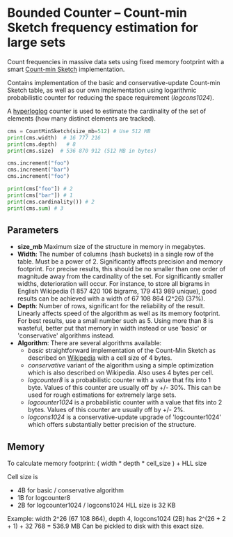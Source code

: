 Bounded Counter – Count-min Sketch frequency estimation for large sets
======================================================================

Count frequencies in massive data sets using fixed memory footprint with a smart
[Count-min Sketch](https://en.wikipedia.org/wiki/Count%E2%80%93min_sketch) implementation.

Contains implementation of the basic and conservative-update Count-min Sketch table, as well as our own implementation
using logarithmic probabilistic counter for reducing the space requirement (*logcons1024*).

A [hyperloglog](https://github.com/ascv/HyperLogLog) counter is used to estimate the cardinality of the set of elements (how many distinct elements are tracked).

```python
cms = CountMinSketch(size_mb=512) # Use 512 MB
print(cms.width)  # 16 777 216
print(cms.depth)   # 8
print(cms.size)  # 536 870 912 (512 MB in bytes)

cms.increment("foo")
cms.increment("bar")
cms.increment("foo")

print(cms["foo"]) # 2
print(cms["bar"]) # 1
print(cms.cardinality()) # 2
print(cms.sum) # 3
```

Parameters
----------

-   **size_mb** Maximum size of the structure in memory in megabytes.
-   **Width**: The number of columns (hash buckets) in a single row of the table. Must be a power of 2.
    Significantly affects precision and memory footprint. For precise results, this should be no smaller than one
    order of magnitude away from the cardinality of the set.
    For significantly smaller widths, deterioration will occur.
    For instance, to store all bigrams in English Wikipedia (1 857 420 106 bigrams, 179 413 989 unique),
    good results can be achieved with a width of 67 108 864 (2^26) (37%).
-   **Depth**: Number of rows, significant for the reliability of the result. Linearly affects speed of the
    algorithm as well as its memory footprint. For best results, use a small number such as 5.
    Using more than 8 is wasteful, better put that memory
    in width instead or use 'basic' or 'conservative' algorithms instead.
-   **Algorithm**: There are several algorithms available:
    -   *basic* straightforward implementation of the Count-Min Sketch as described on
        [Wikipedia](https://en.wikipedia.org/wiki/Count%E2%80%93min_sketch) with a cell size of 4 bytes.
    -   *conservative* variant of the algorithm using a simple optimization which is also described on Wikipedia. Also
        uses 4 bytes per cell.
    -   *logcounter8* is a probabilistic counter with a value that fits into 1 byte. Values of this counter are usually
        off by +/- 30%. This can be used for rough estimations for extremely large sets.
    -   *logcounter1024* is a probabilistic counter with a value that fits into 2 bytes. Values of this counter are usually
        off by +/- 2%.
    -   *logcons1024* is a conservative-update upgrade of 'logcounter1024' which offers substantially better precision of
        the structure.

Memory
------
To calculate memory footprint:
    ( width * depth * cell_size ) + HLL size

Cell size is
   - 4B for basic / conservative algorithm
   - 1B for logcounter8
   - 2B for logcounter1024 / logcons1024
HLL size is 32 KB

Example:
    width 2^26 (67 108 864), depth 4, logcons1024 (2B) has 2^(26 + 2 + 1) + 32 768 = 536.9 MB
    Can be pickled to disk with this exact size.
